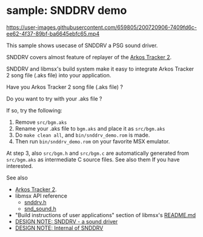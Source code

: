 # sample: SNDDRV demo


<https://user-images.githubusercontent.com/659805/200720906-7409fd6c-ee62-4f37-89bf-ba6645ebfc65.mp4>


This sample shows usecase of SNDDRV a PSG sound driver.

SNDDRV covers almost feature of replayer of the [Arkos Tracker 2](http://www.julien-nevo.com/arkostracker/).

SNDDRV and libmsx's build system make it easy to integrate Arkos Tracker 2 song
file (.aks file) into your application.

Have you Arkos Tracker 2 song file (.aks file) ?

Do you want to try with your .aks file ?

If so, try the following:

1. Remove `src/bgm.aks`
2. Rename your .aks file to `bgm.aks` and place it as `src/bgm.aks`
3. Do `make clean all`, and `bin/snddrv_demo.rom` is made.
4. Then run `bin/snddrv_demo.rom` on your favorite MSX emulator.

At step 3, also `src/bgm.h` and `src/bgm.c` are automatically generated from
`src/bgm.aks` as intermediate C source files. See also them If you have
interested.

See also
- [Arkos Tracker 2](http://www.julien-nevo.com/arkostracker/).
- libmsx API reference
  - [snddrv.h](https://mori0091.github.io/libmsx/snddrv_8h.html)
  - [snd_sound.h](https://mori0091.github.io/libmsx/snd__sound_8h.html)
- "Build instructions of user applications" section of libmsx's [README.md](https://github.com/mori0091/libmsx)
- [DESIGN NOTE: SNDDRV - a sound driver](https://github.com/mori0091/libmsx/blob/main/docs/design-notes_snddrv.md)
- [DESIGN NOTE: Internal of SNDDRV](https://github.com/mori0091/libmsx/blob/main/docs/design-notes_snddrv_internal.md)
